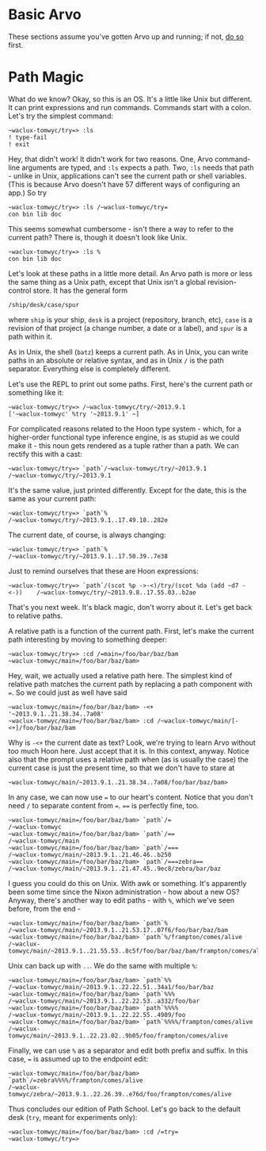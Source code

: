Basic Arvo
==========

These sections assume you've gotten Arvo up and running; if not, [do
so](/setup) first.

Path Magic
==========

What do we know? Okay, so this is an OS. It's a little like Unix but
different. It can print expressions and run commands. Commands start
with a colon. Let's try the simplest command:

    ~waclux-tomwyc/try=> :ls
    ! type-fail
    ! exit

Hey, that didn't work! It didn't work for two reasons. One, Arvo
command-line arguments are typed, and `:ls` expects a path. Two, `:ls`
needs that path - unlike in Unix, applications can't see the current
path or shell variables. (This is because Arvo doesn't have 57 different
ways of configuring an app.) So try

    ~waclux-tomwyc/try=> :ls /~waclux-tomwyc/try=
    con bin lib doc

This seems somewhat cumbersome - isn't there a way to refer to the
current path? There is, though it doesn't look like Unix.

    ~waclux-tomwyc/try=> :ls %
    con bin lib doc

Let's look at these paths in a little more detail. An Arvo path is more
or less the same thing as a Unix path, except that Unix isn't a global
revision-control store. It has the general form

    /ship/desk/case/spur

where `ship` is your ship, `desk` is a project (repository, branch,
etc), `case` is a revision of that project (a change number, a date or a
label), and `spur` is a path within it.

As in Unix, the shell (`batz`) keeps a current path. As in Unix, you can
write paths in an absolute or relative syntax, and as in Unix `/` is the
path separator. Everything else is completely different.

Let's use the REPL to print out some paths. First, here's the current
path or something like it:

    ~waclux-tomwyc/try=> /~waclux-tomwyc/try/~2013.9.1
    ['~waclux-tomwyc' %try '~2013.9.1' ~]

For complicated reasons related to the Hoon type system - which, for a
higher-order functional type inference engine, is as stupid as we could
make it - this noun gets rendered as a tuple rather than a path. We can
rectify this with a cast:

    ~waclux-tomwyc/try=> `path`/~waclux-tomwyc/try/~2013.9.1
    /~waclux-tomwyc/try/~2013.9.1

It's the same value, just printed differently. Except for the date, this
is the same as your current path:

    ~waclux-tomwyc/try=> `path`%
    /~waclux-tomwyc/try/~2013.9.1..17.49.18..282e

The current date, of course, is always changing:

    ~waclux-tomwyc/try=> `path`%
    /~waclux-tomwyc/try/~2013.9.1..17.50.39..7e38

Just to remind ourselves that these are Hoon expressions:

    ~waclux-tomwyc/try=> `path`/(scot %p ->-<)/try/(scot %da (add ~d7 -<-))    /~waclux-tomwyc/try/~2013.9.8..17.55.03..b2ae

That's you next week. It's black magic, don't worry about it. Let's get
back to relative paths.

A relative path is a function of the current path. First, let's make the
current path interesting by moving to something deeper:

    ~waclux-tomwyc/try=> :cd /=main=/foo/bar/baz/bam
    ~waclux-tomwyc/main=/foo/bar/baz/bam> 

Hey, wait, we actually used a relative path here. The simplest kind of
relative path matches the current path by replacing a path component
with `=`. So we could just as well have said

    ~waclux-tomwyc/main=/foo/bar/baz/bam> -<+
    '~2013.9.1..21.38.34..7a08'
    ~waclux-tomwyc/main=/foo/bar/baz/bam> :cd /~waclux-tomwyc/main/[-<+]/foo/bar/baz/bam

Why is `-<+` the current date as text? Look, we're trying to learn Arvo
without too much Hoon here. Just accept that it is. In this context,
anyway. Notice also that the prompt uses a relative path when (as is
usually the case) the current case is just the present time, so that we
don't have to stare at

    ~waclux-tomwyc/main/~2013.9.1..21.38.34..7a08/foo/bar/baz/bam>

In any case, we can now use `=` to our heart's content. Notice that you
don't need `/` to separate content from `=`. `==` is perfectly fine,
too.

    ~waclux-tomwyc/main=/foo/bar/baz/bam> `path`/=
    /~waclux-tomwyc
    ~waclux-tomwyc/main=/foo/bar/baz/bam> `path`/==
    /~waclux-tomwyc/main
    ~waclux-tomwyc/main=/foo/bar/baz/bam> `path`/===
    /~waclux-tomwyc/main/~2013.9.1..21.46.46..b250
    ~waclux-tomwyc/main=/foo/bar/baz/bam> `path`/===zebra==
    /~waclux-tomwyc/main/~2013.9.1..21.47.45..9ec8/zebra/bar/baz

I guess you could do this on Unix. With awk or something. It's
apparently been some time since the Nixon administration - how about a
new OS? Anyway, there's another way to edit paths - with `%`, which
we've seen before, from the end -

    ~waclux-tomwyc/main=/foo/bar/baz/bam> `path`%
    /~waclux-tomwyc/main/~2013.9.1..21.53.17..07f6/foo/bar/baz/bam
    ~waclux-tomwyc/main=/foo/bar/baz/bam> `path`%/frampton/comes/alive
    /~waclux-tomwyc/main/~2013.9.1..21.55.53..8c5f/foo/bar/baz/bam/frampton/comes/alive

Unix can back up with `..`. We do the same with multiple `%`:

    ~waclux-tomwyc/main=/foo/bar/baz/bam> `path`%%
    /~waclux-tomwyc/main/~2013.9.1..22.22.51..34a1/foo/bar/baz
    ~waclux-tomwyc/main=/foo/bar/baz/bam> `path`%%%
    /~waclux-tomwyc/main/~2013.9.1..22.22.53..a332/foo/bar
    ~waclux-tomwyc/main=/foo/bar/baz/bam> `path`%%%%
    /~waclux-tomwyc/main/~2013.9.1..22.22.55..4909/foo
    ~waclux-tomwyc/main=/foo/bar/baz/bam> `path`%%%%/frampton/comes/alive
    /~waclux-tomwyc/main/~2013.9.1..22.23.02..9b05/foo/frampton/comes/alive

Finally, we can use `%` as a separator and edit both prefix and suffix.
In this case, `=` is assumed up to the endpoint edit:

    ~waclux-tomwyc/main=/foo/bar/baz/bam> `path`/=zebra%%%%/frampton/comes/alive
    /~waclux-tomwyc/zebra/~2013.9.1..22.26.39..e76d/foo/frampton/comes/alive

Thus concludes our edition of Path School. Let's go back to the default
desk (`try`, meant for experiments only):

    ~waclux-tomwyc/main=/foo/bar/baz/bam> :cd /=try=
    ~waclux-tomwyc/try=> 
